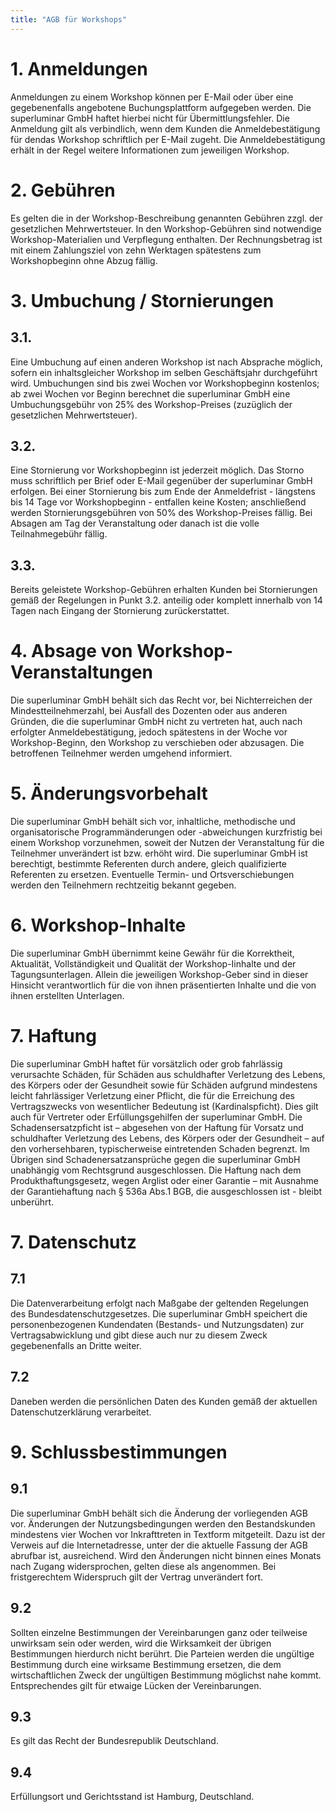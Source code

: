 ```yaml
---
title: "AGB für Workshops"
---
```

# 1. Anmeldungen
Anmeldungen zu einem Workshop können per E-Mail oder über eine gegebenenfalls angebotene Buchungsplattform  aufgegeben werden. Die superluminar GmbH haftet hierbei nicht für Übermittlungsfehler. Die Anmeldung gilt als verbindlich, wenn dem Kunden die Anmeldebestätigung für dendas Workshop schriftlich per E-Mail zugeht. 
Die Anmeldebestätigung erhält in der Regel weitere Informationen zum jeweiligen Workshop.
 
# 2. Gebühren
Es gelten die in der Workshop-Beschreibung genannten Gebühren zzgl. der gesetzlichen Mehrwertsteuer. 
In den Workshop-Gebühren sind notwendige Workshop-Materialien und Verpflegung enthalten.
Der Rechnungsbetrag ist mit einem Zahlungsziel von zehn Werktagen spätestens zum Workshopbeginn ohne Abzug fällig.
 
# 3. Umbuchung / Stornierungen

## 3.1.
 Eine Umbuchung auf einen anderen Workshop ist nach Absprache möglich, sofern ein inhaltsgleicher Workshop im selben Geschäftsjahr durchgeführt wird.   Umbuchungen sind bis zwei Wochen vor Workshopbeginn kostenlos; ab zwei Wochen vor Beginn berechnet die superluminar GmbH eine Umbuchungsgebühr von 25% des Workshop-Preises (zuzüglich der gesetzlichen Mehrwertsteuer).

## 3.2.
 Eine Stornierung vor Workshopbeginn ist jederzeit möglich. Das Storno muss schriftlich per Brief oder E-Mail gegenüber der superluminar GmbH erfolgen. 
Bei einer Stornierung bis zum Ende der Anmeldefrist - längstens bis 14 Tage vor Workshopbeginn - entfallen keine Kosten; anschließend werden Stornierungsgebühren von 50% des Workshop-Preises fällig. Bei Absagen am Tag der Veranstaltung oder danach ist die volle Teilnahmegebühr fällig.    

## 3.3.
 Bereits geleistete Workshop-Gebühren erhalten Kunden bei Stornierungen gemäß der Regelungen in Punkt 3.2. anteilig oder komplett innerhalb von 14 Tagen nach Eingang der Stornierung zurückerstattet. 
 
# 4. Absage von Workshop-Veranstaltungen
Die superluminar GmbH behält sich das Recht vor, bei Nichterreichen der Mindestteilnehmerzahl, bei Ausfall des Dozenten oder aus anderen Gründen, die die superluminar GmbH nicht zu vertreten hat, auch nach erfolgter Anmeldebestätigung, jedoch spätestens in der Woche vor Workshop-Beginn, den Workshop zu verschieben oder abzusagen. Die betroffenen Teilnehmer werden umgehend informiert.

# 5. Änderungsvorbehalt
Die superluminar GmbH behält sich vor, inhaltliche, methodische und organisatorische Programmänderungen oder -abweichungen kurzfristig bei einem Workshop vorzunehmen, soweit der Nutzen der Veranstaltung für die Teilnehmer unverändert ist bzw. erhöht wird. Die superluminar GmbH ist berechtigt, bestimmte Referenten durch andere, gleich qualifizierte Referenten zu ersetzen. Eventuelle Termin- und Ortsverschiebungen werden den Teilnehmern rechtzeitig bekannt gegeben.
 
# 6. Workshop-Inhalte
Die superluminar GmbH übernimmt keine Gewähr für die Korrektheit, Aktualität, Vollständigkeit und Qualität der Workshop-Iinhalte und der Tagungsunterlagen. Allein die jeweiligen Workshop-Geber sind in dieser Hinsicht verantwortlich für die von ihnen präsentierten Inhalte und die von ihnen erstellten Unterlagen.

# 7. Haftung
Die superluminar GmbH haftet für vorsätzlich oder grob fahrlässig verursachte Schäden, für Schäden aus schuldhafter Verletzung des Lebens, des Körpers oder der Gesundheit sowie für Schäden aufgrund mindestens leicht fahrlässiger Verletzung einer Pflicht, die für die Erreichung des Vertragszwecks von wesentlicher Bedeutung ist (Kardinalspficht). 
Dies gilt auch für Vertreter oder Erfüllungsgehilfen der superluminar GmbH.
Die Schadensersatzpficht ist – abgesehen von der Haftung für Vorsatz und schuldhafter Verletzung des Lebens, des Körpers oder der Gesundheit – auf den vorhersehbaren, typischerweise eintretenden Schaden begrenzt. 
Im Übrigen sind Schadenersatzansprüche gegen die superluminar GmbH unabhängig vom Rechtsgrund ausgeschlossen. Die Haftung nach dem Produkthaftungsgesetz, wegen Arglist oder einer Garantie – mit Ausnahme der Garantiehaftung nach § 536a Abs.1 BGB, die ausgeschlossen ist - bleibt unberührt. 

# 7. Datenschutz

## 7.1 
Die Datenverarbeitung erfolgt nach Maßgabe der geltenden Regelungen des Bundesdatenschutzgesetzes. Die superluminar GmbH speichert die personenbezogenen Kundendaten (Bestands- und Nutzungsdaten) zur Vertragsabwicklung und gibt diese auch nur zu diesem Zweck gegebenenfalls an Dritte weiter.

## 7.2 
Daneben werden die persönlichen Daten des Kunden gemäß der aktuellen Datenschutzerklärung verarbeitet.

# 9. Schlussbestimmungen

## 9.1
Die superluminar GmbH behält sich die Änderung der vorliegenden AGB vor. Änderungen der Nutzungsbedingungen werden den Bestandskunden mindestens vier Wochen vor Inkrafttreten in Textform mitgeteilt. Dazu ist der Verweis auf die Internetadresse, unter der die aktuelle Fassung der AGB abrufbar ist, ausreichend. Wird den Änderungen nicht binnen eines Monats nach Zugang widersprochen, gelten diese als angenommen. Bei fristgerechtem Widerspruch gilt der Vertrag unverändert fort.

## 9.2
Sollten einzelne Bestimmungen der Vereinbarungen ganz oder teilweise unwirksam sein oder werden, wird die Wirksamkeit der übrigen Bestimmungen hierdurch nicht berührt. Die Parteien werden die ungültige Bestimmung durch eine wirksame Bestimmung ersetzen, die dem wirtschaftlichen Zweck der ungültigen Bestimmung möglichst nahe kommt. Entsprechendes gilt für etwaige Lücken der Vereinbarungen.

## 9.3
Es gilt das Recht der Bundesrepublik Deutschland.

## 9.4
Erfüllungsort und Gerichtsstand ist Hamburg, Deutschland.
